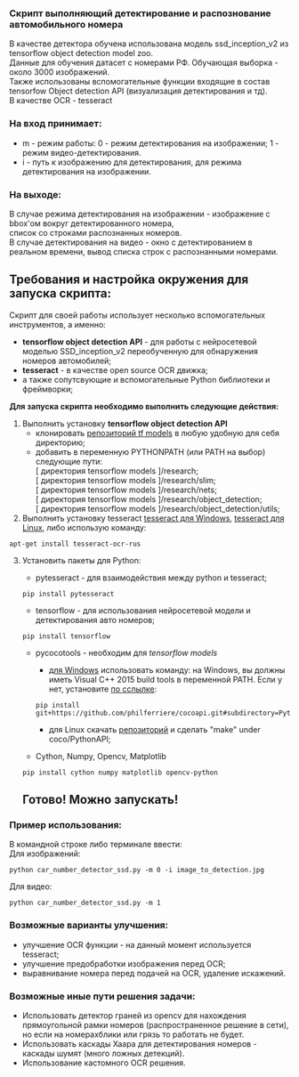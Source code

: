 ### Скрипт выполняющий детектирование и распознование автомобильного номера
В качестве детектора обучена использована модель ssd_inception_v2 из tensorflow object detection model zoo.  
Данные для обучения датасет с номерами РФ. Обучающая выборка - около 3000 изображений.  
Также использованы вспомогательные функции входящие в состав tensorfow Object detection API (визуализация детектирования и тд).  
В качестве OCR - tesseract


### На вход принимает: 
 * m - режим работы: 0 - режим детектирования на изображении; 1 - режим видео-детектирования.
 * i - путь к изображению для детектирования, для режима детектирования на изображении.

### На выходе: 
В случае режима детектирования на изображении - изображение с bbox'ом вокруг детектированного номера,  
 список со строками распознанных номеров.  
В случае детектирования на видео - окно с детектированием в реальном времени, вывод списка строк с распознанными номерами.

## Требования и настройка окружения для запуска скрипта:  
Скрипт для своей работы использует несколько вспомогательных инструментов, а именно:  
* **tensorflow object detection API** - для работы с нейросетевой моделью SSD_inception_v2 переобученную для обнаружения номеров автомобилей;  
* **tesseract** - в качестве open source OCR движка;  
* а также сопутсвующие и вспомогательные Python библиотеки и фреймворки;  

**Для запуска скрипта необходимо выполнить следующие действия:**  
1. Выполнить установку **tensorflow object detection API**  
    * клонировать [репозиторий tf models](https://github.com/tensorflow/models "Tensorflow Models") в любую удобную для себя директорию;  
    * добавить в переменную PYTHONPATH (или PATH на выбор) следующие пути:  
        [ директория tensorflow models ]/research;  
        [ директория tensorflow models ]/research/slim;  
        [ директория tensorflow models ]/research/nets;  
        [ директория tensorflow models ]/research/object_detection;  
        [ директория tensorflow models ]/research/object_detection/utils;  
2. Выполнить установку tesseract [tesseract для Windows](https://github.com/UB-Mannheim/tesseract/wiki), [tesseract для Linux](https://github.com/tesseract-ocr/tesseract/releases), либо использую команду: 
```
apt-get install tesseract-ocr-rus
```
3. Установить пакеты для Python:  
    * pytesseract - для взаимодействия между python и tesseract;
    ```
    pip install pytesseract
    ```
    * tensorflow - для использования нейросетевой модели и детектирования авто номеров; 
    ```
    pip install tensorflow
    ```
    * pycocotools - необходим для *tensorflow models* 
        * [для Windows](https://github.com/philferriere/cocoapi) использовать команду:
         на Windows, вы должны иметь Visual C++ 2015 build tools в переменной PATH. Если у нет, установите [по сслылке](https://go.microsoft.com/fwlink/?LinkId=691126):


        ```
        pip install git+https://github.com/philferriere/cocoapi.git#subdirectory=PythonAPI
        ```
        * для Linux скачать [репозиторий](https://github.com/cocodataset/cocoapi) и сделать  "make" under coco/PythonAPI;  

    * Cython, Numpy, Opencv, Matplotlib
    ```
    pip install cython numpy matplotlib opencv-python
    ```

    ## **Готово! Можно запускать!**


### Пример использования:
В командной строке либо терминале ввести:  
Для изображений:
```
python car_number_detector_ssd.py -m 0 -i image_to_detection.jpg
```
Для видео: 
```
python car_number_detector_ssd.py -m 1 
```

### Возможные варианты улучшения:
* улучшение OCR функции - на данный момент используется tesseract;
* улучшение предобработки изображения перед OCR;
* выравнивание номера перед подачей на OCR, удаление искажений.

### Возможные иные пути решения задачи:
* Использовать детектор граней из opencv для нахождения прямоугольной рамки номеров (распространенное решение в сети), но если на номерахблики или грязь то работать не будет.
* Использовать каскады Хаара для детектирования номеров - каскады шумят (много ложных детекций).
* Использование кастомного OCR решения.

